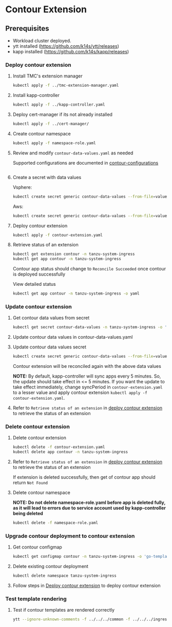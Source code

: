 # Contour Extension

## Prerequisites

* Workload cluster deployed.
* ytt installed (<https://github.com/k14s/ytt/releases>)
* kapp installed (<https://github.com/k14s/kapp/releases>)

### Deploy contour extension

1. Install TMC's extension manager

    ```sh
    kubectl apply -f ../tmc-extension-manager.yaml
    ```

2. Install kapp-controller

    ```sh
    kubectl apply -f ../kapp-controller.yaml
    ```

3. Deploy cert-manager if its not already installed

    ```sh
    kubectl apply -f ../cert-manager/
    ```

4. Create contour namespace

    ```sh
    kubectl apply -f namespace-role.yaml
    ```

5. Review and modify `contour-data-values.yaml` as needed

   Supported configurations are documented in [contour-configurations](../../../ingress/contour/README.md)


    ```

6. Create a secret with data values

    Vsphere:

    ```sh
    kubectl create secret generic contour-data-values --from-file=values.yaml=vsphere/contour-data-values.yaml -n tanzu-system-ingress
    ```

    Aws:

    ```sh
    kubectl create secret generic contour-data-values --from-file=values.yaml=aws/contour-data-values.yaml -n tanzu-system-ingress
    ```

7. Deploy contour extension

    ```sh
    kubectl apply -f contour-extension.yaml
   ```

8. Retrieve status of an extension

    ```sh
    kubectl get extension contour -n tanzu-system-ingress
    kubectl get app contour -n tanzu-system-ingress
    ```

   Contour app status should change to `Reconcile Succeeded` once contour is deployed successfully

   View detailed status

   ```sh
   kubectl get app contour -n tanzu-system-ingress -o yaml
   ```

### Update contour extension

1. Get contour data values from secret

    ```sh
    kubectl get secret contour-data-values -n tanzu-system-ingress -o 'go-template={{ index .data "values.yaml" }}' | base64 -d > contour-data-values.yaml
    ```

2. Update contour data values in contour-data-values.yaml

3. Update contour data values secret

    ```sh
    kubectl create secret generic contour-data-values --from-file=values.yaml=contour-data-values.yaml -n tanzu-system-ingress -o yaml --dry-run | kubectl replace -f-
    ```

   Contour extension will be reconciled again with the above data values

   **NOTE:**
   By default, kapp-controller will sync apps every 5 minutes. So, the update should take effect in <= 5 minutes.
   If you want the update to take effect immediately, change syncPeriod in `contour-extension.yaml` to a lesser value
   and apply contour extension `kubectl apply -f contour-extension.yaml`.

4. Refer to `Retrieve status of an extension` in [deploy contour extension](#deploy-contour-extension) to retrieve the status of an extension

### Delete contour extension

1. Delete contour extension

    ```sh
    kubectl delete -f contour-extension.yaml
    kubectl delete app contour -n tanzu-system-ingress
    ```

2. Refer to `Retrieve status of an extension` in [deploy contour extension](#deploy-contour-extension) to retrieve the status of an extension

   If extension is deleted successfully, then get of contour app should return `Not Found`

3. Delete contour namespace

   **NOTE: Do not delete namespace-role.yaml before app is deleted fully, as it will lead to errors due to service account used by kapp-controller being deleted**

    ```sh
    kubectl delete -f namespace-role.yaml
    ```

### Upgrade contour deployment to contour extension

1. Get contour configmap

    ```sh
    kubectl get configmap contour -n tanzu-system-ingress -o 'go-template={{ index .data "contour.yaml" }}' > contour-configmap.yaml
    ```

2. Delete existing contour deployment

    ```sh
    kubectl delete namespace tanzu-system-ingress
    ```

3. Follow steps in [Deploy contour extension](#deploy-contour-extension) to deploy contour extension

### Test template rendering

1. Test if contour templates are rendered correctly

    ```sh
    ytt --ignore-unknown-comments -f ../../../common -f ../../../ingress/contour -f contour-data-values.yaml
    ```

